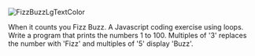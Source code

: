 
![FizzBuzzLgTextColor](https://user-images.githubusercontent.com/104333881/211467557-32057571-6dec-47bd-aca9-e402bc95f1eb.png)

When it counts you Fizz Buzz. A Javascript coding exercise using loops.
Write a program that prints the numbers 1 to 100. Multiples of '3' replaces the number with 'Fizz' and multiples of '5' display 'Buzz'.
